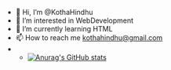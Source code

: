 - 👋 Hi, I’m @KothaHindhu
- 👀 I’m interested in WebDevelopment
- 🌱 I’m currently learning HTML
- 📫 How to reach me kothahindhu@gmail.com
- - [![Anurag's GitHub stats](https://github-readme-stats.vercel.app/api?username=kothahindhu)](https://github.com/anuraghazra/github-readme-stats)



